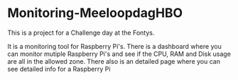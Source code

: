 # Monitoring-MeeloopdagHBO
This is a project for a Challenge day at the Fontys.

It is a monitoring tool for Raspberry Pi's. There is a dashboard where you can monitor mutiple Raspberry Pi's and see if the CPU, RAM and Disk usage are all in the allowed zone. There also is an detailed page where you can see detailed info for a Raspberry Pi
